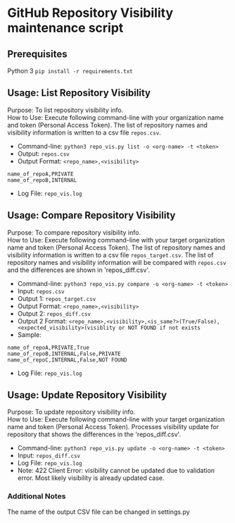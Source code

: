 # GitHub Repository Visibility maintenance script

## Prerequisites
Python 3
`pip install -r requirements.txt`

## Usage: List Repository Visibility
Purpose: To list repository visibility info. <br/>
How to Use: Execute following command-line with your organization name and token (Personal Access Token). The list of repository names and visibility information is written to a csv file `repos.csv`.

- Command-line:
`python3 repo_vis.py list -o <org-name> -t <token>`
- Output:
`repos.csv`
- Output Format: `<repo_name>,<visibility>`
 ```text
 name_of_repoA,PRIVATE
 name_of_repoB,INTERNAL
 ```
- Log File:
`repo_vis.log`

## Usage: Compare Repository Visibility
Purpose: To compare repository visibility info. <br/>
How to Use: Execute following command-line with your target organization name and token (Personal Access Token). The list of repository names and visibility information is written to a csv file `repos_target.csv`. The list of repository names and visibility information will be compared with `repos.csv` and the differences are shown in 'repos_diff.csv'.

- Command-line:
`python3 repo_vis.py compare -o <org-name> -t <token>`
- Input:
`repos.csv`
- Output 1:
`repos_target.csv`
- Output Format: `<repo_name>,<visibility>`
- Output 2:
`repos_diff.csv`
- Output 2 Format: `<repo_name>,<visibility>,<is_same?>(True/False),<expected_visibility>(visiblity or NOT FOUND if not exists`
- Sample:
 ```text
 name_of_repoA,PRIVATE,True
 name_of_repoB,INTERNAL,False,PRIVATE
 name_of_repoC,INTERNAL,False,NOT FOUND
 ```
- Log File:
`repo_vis.log`

## Usage: Update Repository Visibility
Purpose: To update repository visibility info. <br/>
How to Use: Execute following command-line with your target organization name and token (Personal Access Token). Processes visibility update for repository that shows the differences in the 'repos_diff.csv'.

- Command-line:
`python3 repo_vis.py update -o <org-name> -t <token>`
- Input:
`repos_diff.csv`
- Log File:
`repo_vis.log`
- Note:
422 Client Error: visibility cannot be updated due to validation error. Most likely visibility is already updated case.

### Additional Notes
The name of the output CSV file can be changed in settings.py
